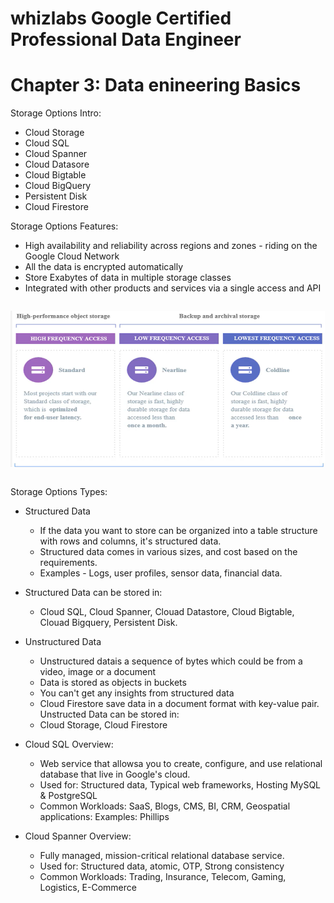 # whizlabs Google Certified Professional Data Engineer  
# Chapter 3: Data enineering Basics

Storage Options Intro:
- Cloud Storage
- Cloud SQL
- Cloud Spanner
- Cloud Datasore
- Cloud Bigtable
- Cloud BigQuery
- Persistent Disk
- Cloud Firestore

Storage Options Features:

- High availability and reliability across regions and zones - riding on the Google Cloud Network
- All the data is encrypted automatically
- Store Exabytes of data in multiple storage classes
- Integrated with other products and services via a single access and API
```
```
<img src="https://github.com/cgpeanut/whizlabs-data-engineer/blob/master/images/storage-aws.png" alt="IMAGE ALT TEXT HERE" width="550" height="250" /></a>
```
```

Storage Options Types:

- Structured Data
    - If the data you want to store can be organized into a table structure with rows and columns, it's structured data.
    - Structured data comes in various sizes, and cost based on the requirements. 
    - Examples - Logs, user profiles, sensor data, financial data.
- Structured Data can be stored in:
    - Cloud SQL, Cloud Spanner, Clouad Datastore, Cloud Bigtable, Clouad Bigquery, Persistent Disk.

- Unstructured Data
    - Unstructured datais a sequence of bytes which could be from a video, image or a document 
    - Data is stored as objects in buckets
    - You can't get any insights from structured data
    - Cloud Firestore save data in a document format with key-value pair. 
Unstructed Data can be stored in: 
    - Cloud Storage, Cloud Firestore

- Cloud SQL Overview:

    - Web service that allowsa you to create, configure, and use relational database that live in Google's cloud. 
    - Used for: Structured data, Typical web frameworks, Hosting MySQL & PostgreSQL
    - Common Workloads: SaaS, Blogs, CMS, BI, CRM, Geospatial applications: Examples: Phillips

- Cloud Spanner Overview:

    - Fully managed, mission-critical relational database service.
    - Used for: Structured data, atomic, OTP, Strong consistency
    - Common Workloads: Trading, Insurance, Telecom, Gaming, Logistics, E-Commerce

    



